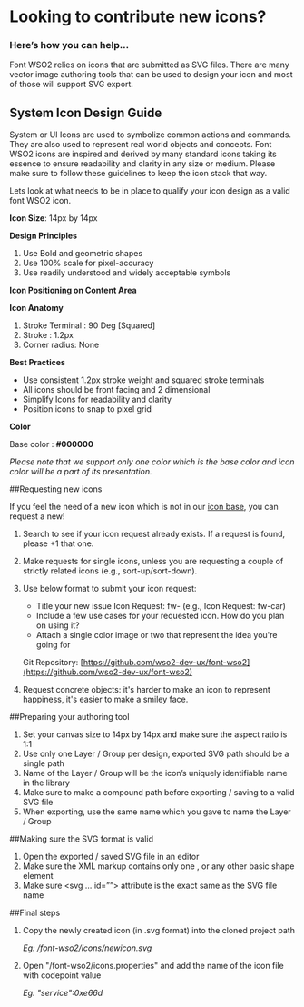 # Looking to contribute new icons?

### Here’s how you can help…

Font WSO2 relies on icons that are submitted as SVG files. There are many vector image authoring tools that can be used to design your icon and most of those will support SVG export.

## System Icon Design Guide

System or UI Icons are used to symbolize common actions and commands. They are also used to represent real world objects and concepts. Font WSO2 icons are inspired and derived by many standard icons taking its essence to ensure readability and clarity in any size or medium. Please make sure to follow these guidelines to keep the icon stack that way.


Lets look at what needs to be in place to qualify your icon design as a valid font WSO2 icon.

**Icon Size**: 
14px by 14px


**Design Principles**

1. Use Bold and geometric shapes
2. Use 100% scale for pixel-accuracy
3. Use readily understood and widely acceptable symbols


**Icon Positioning on Content Area**


**Icon Anatomy**

1. Stroke Terminal : 90 Deg [Squared]
2. Stroke : 1.2px
3. Corner radius: None


**Best Practices**

+ Use consistent 1.2px stroke weight and squared stroke terminals
+ All icons should be front facing and 2 dimensional
+ Simplify Icons for readability and clarity
+ Position icons to snap to pixel grid


**Color**

Base color : **#000000**

_Please note that we support only one color which is the base color and icon color will be a part of its presentation._

##Requesting new icons

If you feel the need of a new icon which is not in our [icon base](http://wso2-dev-ux.github.io/font-wso2/icons.html), you can request a new!

1. Search to see if your icon request already exists. If a request is found, please +1 that one.
2. Make requests for single icons, unless you are requesting a couple of strictly related icons (e.g., sort-up/sort-down).
3. Use below format to submit your icon request:

    + Title your new issue  Icon Request: fw- (e.g., Icon Request: fw-car)
    + Include a few use cases for your requested icon. How do you plan on using it?
    + Attach a single color image or two that represent the idea you're going for
    
    Git Repository: [https://github.com/wso2-dev-ux/font-wso2](https://github.com/wso2-dev-ux/font-wso2)
    
4. Request concrete objects: it's harder to make an icon to represent happiness, it's easier to make a smiley face.


##Preparing your authoring tool

1. Set your canvas size to 14px by 14px and make sure the aspect ratio is 1:1
2. Use only one Layer / Group per design, exported SVG path should be a single path
3. Name of the Layer / Group will be the icon’s uniquely identifiable name in the library
4. Make sure to make a compound path before exporting / saving to a valid SVG file
5. When exporting, use the same name which you gave to name the Layer / Group

##Making sure the SVG format is valid

1. Open the exported / saved SVG file in an editor
2. Make sure the XML markup contains only one <path>, <polygon> or any other basic shape element
3. Make sure <svg … id=””> attribute is the exact same as the SVG file name

##Final steps

1. Copy the newly created icon (in .svg format) into the cloned project path

    _Eg: /font-wso2/icons/newicon.svg_

2. Open "/font-wso2/icons.properties" and add the name of the icon file with codepoint value

    _Eg: "service":0xe66d_
    